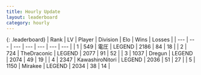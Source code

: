 ```yaml
---
title: Hourly Update
layout: leaderboard
category: hourly
---
```


{: .leaderboard}
| Rank | LV | Player | Division | Elo | Wins | Losses |
| --- | --- | --- | --- | --- | --- | --- |
| <span data-change="0">1</span> | 549 | <span title="ID: 407707">電圧</span> | LEGEND | <span data-change="0">2186</span> | <span data-change="0">84</span> | <span data-change="0">18</span> |
| <span data-change="0">2</span> | 724 | <span title="ID: 544310">TheDraconic</span> | LEGEND | <span data-change="-30">2077</span> | <span data-change="2">91</span> | <span data-change="3">52</span> |
| <span data-change="0">3</span> | 1037 | <span title="ID: 337810">Dregun</span> | LEGEND | <span data-change="0">2074</span> | <span data-change="0">49</span> | <span data-change="0">19</span> |
| <span data-change="13">4</span> | 2347 | <span title="ID: 164871">KawashiroNitori</span> | LEGEND | <span data-change="26">2036</span> | <span data-change="5">51</span> | <span data-change="1">27</span> |
| <span data-change="-1">5</span> | 1150 | <span title="ID: 416373">Mirakee</span> | LEGEND | <span data-change="-13">2034</span> | <span data-change="0">38</span> | <span data-change="1">14</span> |